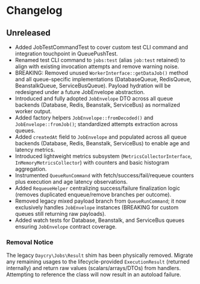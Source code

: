 # Changelog

## Unreleased
- Added JobTestCommandTest to cover custom test CLI command and integration touchpoint in QueuePushTest.
- Renamed test CLI command to `jobs:test` (alias `job:test` retained) to align with existing invocation attempts and remove warning noise.
- BREAKING: Removed unused `WorkerInterface::getDataJob()` method and all queue-specific implementations (DatabaseQueue, RedisQueue, BeanstalkQueue, ServiceBusQueue). Payload hydration will be redesigned under a future JobEnvelope abstraction.
- Introduced and fully adopted `JobEnvelope` DTO across all queue backends (Database, Redis, Beanstalk, ServiceBus) as normalized worker output.
- Added factory helpers `JobEnvelope::fromDecoded()` and `JobEnvelope::fromJob()`; standardized attempts extraction across queues.
- Added `createdAt` field to `JobEnvelope` and populated across all queue backends (Database, Redis, Beanstalk, ServiceBus) to enable age and latency metrics.
- Introduced lightweight metrics subsystem (`MetricsCollectorInterface`, `InMemoryMetricsCollector`) with counters and basic histogram aggregation.
- Instrumented `QueueRunCommand` with fetch/success/fail/requeue counters plus execution and age latency observations.
- Added `RequeueHelper` centralizing success/failure finalization logic (removes duplicated enqueue/remove branches per outcome).
- Removed legacy mixed payload branch from `QueueRunCommand`; it now exclusively handles `JobEnvelope` instances (BREAKING for custom queues still returning raw payloads).
- Added watch tests for Database, Beanstalk, and ServiceBus queues ensuring `JobEnvelope` contract coverage.

### Removal Notice
The legacy `Daycry\Jobs\Result` shim has been physically removed. Migrate any remaining usages to the lifecycle-provided `ExecutionResult` (returned internally) and return raw values (scalars/arrays/DTOs) from handlers. Attempting to reference the class will now result in an autoload failure.
